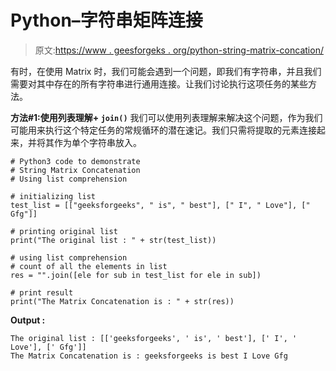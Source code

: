 # Python–字符串矩阵连接

> 原文:[https://www . geesforgeks . org/python-string-matrix-concation/](https://www.geeksforgeeks.org/python-string-matrix-concatenation/)

有时，在使用 Matrix 时，我们可能会遇到一个问题，即我们有字符串，并且我们需要对其中存在的所有字符串进行通用连接。让我们讨论执行这项任务的某些方法。

**方法#1:使用列表理解+ `join()`**
我们可以使用列表理解来解决这个问题，作为我们可能用来执行这个特定任务的常规循环的潜在速记。我们只需将提取的元素连接起来，并将其作为单个字符串放入。

```
# Python3 code to demonstrate
# String Matrix Concatenation
# Using list comprehension

# initializing list
test_list = [["geeksforgeeks", " is", " best"], [" I", " Love"], [" Gfg"]]

# printing original list
print("The original list : " + str(test_list))

# using list comprehension
# count of all the elements in list
res = "".join([ele for sub in test_list for ele in sub])

# print result
print("The Matrix Concatenation is : " + str(res))
```

**Output :**

```
The original list : [['geeksforgeeks', ' is', ' best'], [' I', ' Love'], [' Gfg']]
The Matrix Concatenation is : geeksforgeeks is best I Love Gfg

```
